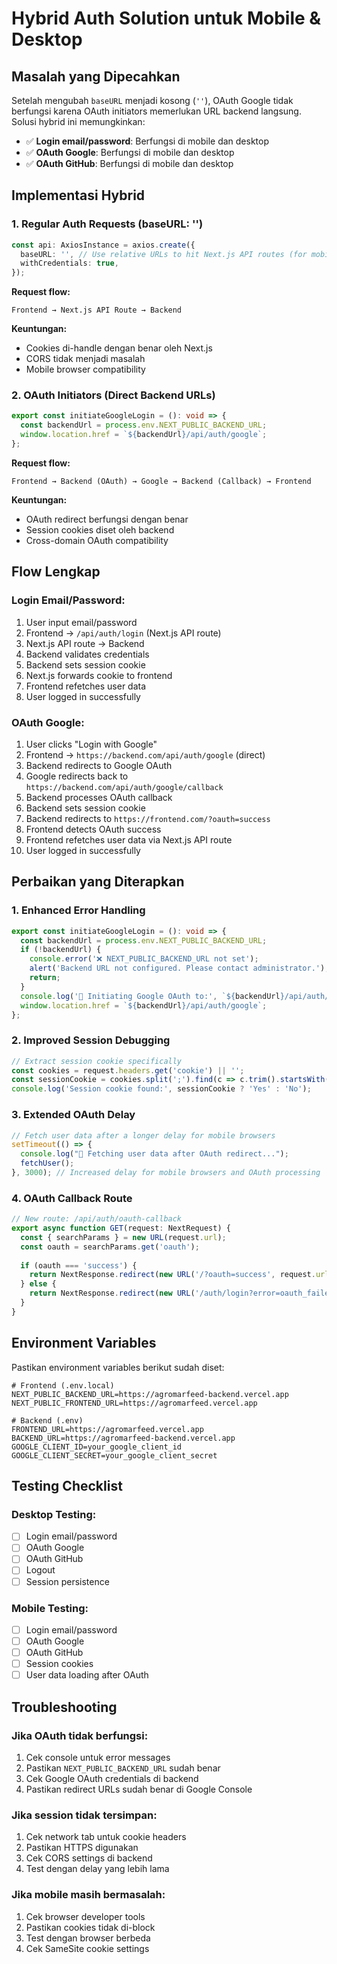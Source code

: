 # Hybrid Auth Solution untuk Mobile & Desktop

## Masalah yang Dipecahkan

Setelah mengubah `baseURL` menjadi kosong (`''`), OAuth Google tidak berfungsi karena OAuth initiators memerlukan URL backend langsung. Solusi hybrid ini memungkinkan:

- ✅ **Login email/password**: Berfungsi di mobile dan desktop
- ✅ **OAuth Google**: Berfungsi di mobile dan desktop
- ✅ **OAuth GitHub**: Berfungsi di mobile dan desktop

## Implementasi Hybrid

### 1. **Regular Auth Requests (baseURL: '')**
```typescript
const api: AxiosInstance = axios.create({
  baseURL: '', // Use relative URLs to hit Next.js API routes (for mobile compatibility)
  withCredentials: true, 
});
```

**Request flow:**
```
Frontend → Next.js API Route → Backend
```

**Keuntungan:**
- Cookies di-handle dengan benar oleh Next.js
- CORS tidak menjadi masalah
- Mobile browser compatibility

### 2. **OAuth Initiators (Direct Backend URLs)**
```typescript
export const initiateGoogleLogin = (): void => {
  const backendUrl = process.env.NEXT_PUBLIC_BACKEND_URL;
  window.location.href = `${backendUrl}/api/auth/google`;
};
```

**Request flow:**
```
Frontend → Backend (OAuth) → Google → Backend (Callback) → Frontend
```

**Keuntungan:**
- OAuth redirect berfungsi dengan benar
- Session cookies diset oleh backend
- Cross-domain OAuth compatibility

## Flow Lengkap

### Login Email/Password:
1. User input email/password
2. Frontend → `/api/auth/login` (Next.js API route)
3. Next.js API route → Backend
4. Backend validates credentials
5. Backend sets session cookie
6. Next.js forwards cookie to frontend
7. Frontend refetches user data
8. User logged in successfully

### OAuth Google:
1. User clicks "Login with Google"
2. Frontend → `https://backend.com/api/auth/google` (direct)
3. Backend redirects to Google OAuth
4. Google redirects back to `https://backend.com/api/auth/google/callback`
5. Backend processes OAuth callback
6. Backend sets session cookie
7. Backend redirects to `https://frontend.com/?oauth=success`
8. Frontend detects OAuth success
9. Frontend refetches user data via Next.js API route
10. User logged in successfully

## Perbaikan yang Diterapkan

### 1. **Enhanced Error Handling**
```typescript
export const initiateGoogleLogin = (): void => {
  const backendUrl = process.env.NEXT_PUBLIC_BACKEND_URL;
  if (!backendUrl) {
    console.error('❌ NEXT_PUBLIC_BACKEND_URL not set');
    alert('Backend URL not configured. Please contact administrator.');
    return;
  }
  console.log('🔗 Initiating Google OAuth to:', `${backendUrl}/api/auth/google`);
  window.location.href = `${backendUrl}/api/auth/google`;
};
```

### 2. **Improved Session Debugging**
```typescript
// Extract session cookie specifically
const cookies = request.headers.get('cookie') || '';
const sessionCookie = cookies.split(';').find(c => c.trim().startsWith('agromarfeed.sid='));
console.log('Session cookie found:', sessionCookie ? 'Yes' : 'No');
```

### 3. **Extended OAuth Delay**
```typescript
// Fetch user data after a longer delay for mobile browsers
setTimeout(() => {
  console.log("🔄 Fetching user data after OAuth redirect...");
  fetchUser();
}, 3000); // Increased delay for mobile browsers and OAuth processing
```

### 4. **OAuth Callback Route**
```typescript
// New route: /api/auth/oauth-callback
export async function GET(request: NextRequest) {
  const { searchParams } = new URL(request.url);
  const oauth = searchParams.get('oauth');
  
  if (oauth === 'success') {
    return NextResponse.redirect(new URL('/?oauth=success', request.url));
  } else {
    return NextResponse.redirect(new URL('/auth/login?error=oauth_failed', request.url));
  }
}
```

## Environment Variables

Pastikan environment variables berikut sudah diset:

```env
# Frontend (.env.local)
NEXT_PUBLIC_BACKEND_URL=https://agromarfeed-backend.vercel.app
NEXT_PUBLIC_FRONTEND_URL=https://agromarfeed.vercel.app

# Backend (.env)
FRONTEND_URL=https://agromarfeed.vercel.app
BACKEND_URL=https://agromarfeed-backend.vercel.app
GOOGLE_CLIENT_ID=your_google_client_id
GOOGLE_CLIENT_SECRET=your_google_client_secret
```

## Testing Checklist

### Desktop Testing:
- [ ] Login email/password
- [ ] OAuth Google
- [ ] OAuth GitHub
- [ ] Logout
- [ ] Session persistence

### Mobile Testing:
- [ ] Login email/password
- [ ] OAuth Google
- [ ] OAuth GitHub
- [ ] Session cookies
- [ ] User data loading after OAuth

## Troubleshooting

### Jika OAuth tidak berfungsi:
1. Cek console untuk error messages
2. Pastikan `NEXT_PUBLIC_BACKEND_URL` sudah benar
3. Cek Google OAuth credentials di backend
4. Pastikan redirect URLs sudah benar di Google Console

### Jika session tidak tersimpan:
1. Cek network tab untuk cookie headers
2. Pastikan HTTPS digunakan
3. Cek CORS settings di backend
4. Test dengan delay yang lebih lama

### Jika mobile masih bermasalah:
1. Cek browser developer tools
2. Pastikan cookies tidak di-block
3. Test dengan browser berbeda
4. Cek SameSite cookie settings 